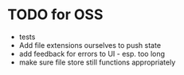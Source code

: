 # TODO for OSS
* tests
* Add file extensions ourselves to push state
* add feedback for errors to UI - esp. too long
* make sure file store still functions appropriately
